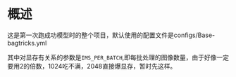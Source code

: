 # 概述

这是第一次跑成功模型时的整个项目，默认使用的配置文件是configs/Base-bagtricks.yml

其中对显存有关系的参数是`IMS_PER_BATCH`,即每批处理的图像数量，由于好像一定要用2的倍数，1024吃不满，2048直接爆显存，暂时先这样。

